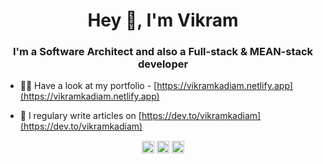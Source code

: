 <h1 align="center">Hey 👋, I'm Vikram</h1>
<h3 align="center">I'm a Software Architect and also a Full-stack & MEAN-stack developer</h3>

- 👨‍💻 Have a look at my portfolio - [https://vikramkadiam.netlify.app](https://vikramkadiam.netlify.app)

- 📝 I regulary write articles on [https://dev.to/vikramkadiam](https://dev.to/vikramkadiam)

<p align="center">
<a href="https://dev.to/vikramkadiam" target="blank"><img align="center" src="https://cdn.jsdelivr.net/npm/simple-icons@3.0.1/icons/dev-dot-to.svg" alt="vikramkadiam" height="20" width="20" /></a>
<a href="https://twitter.com/vikramkadiam" target="blank"><img align="center" src="https://cdn.jsdelivr.net/npm/simple-icons@3.0.1/icons/twitter.svg" alt="vikramkadiam" height="20" width="20" /></a>
<a href="https://linkedin.com/in/vikram-kadiam" target="blank"><img align="center" src="https://cdn.jsdelivr.net/npm/simple-icons@3.0.1/icons/linkedin.svg" alt="vikram-kadiam" height="20" width="20" /></a>
</p>
